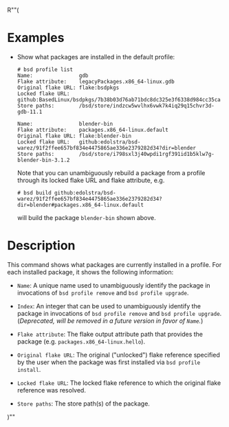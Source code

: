 R""(

# Examples

* Show what packages are installed in the default profile:

  ```console
  # bsd profile list
  Name:               gdb
  Flake attribute:    legacyPackages.x86_64-linux.gdb
  Original flake URL: flake:bsdpkgs
  Locked flake URL:   github:BasedLinux/bsdpkgs/7b38b03d76ab71bdc8dc325e3f6338d984cc35ca
  Store paths:        /bsd/store/indzcw5wvlhx6vwk7k4iq29q15chvr3d-gdb-11.1

  Name:               blender-bin
  Flake attribute:    packages.x86_64-linux.default
  Original flake URL: flake:blender-bin
  Locked flake URL:   github:edolstra/bsd-warez/91f2ffee657bf834e4475865ae336e2379282d34?dir=blender
  Store paths:        /bsd/store/i798sxl3j40wpdi1rgf391id1b5klw7g-blender-bin-3.1.2
  ```

  Note that you can unambiguously rebuild a package from a profile
  through its locked flake URL and flake attribute, e.g.

  ```console
  # bsd build github:edolstra/bsd-warez/91f2ffee657bf834e4475865ae336e2379282d34?dir=blender#packages.x86_64-linux.default
  ```

  will build the package `blender-bin` shown above.

# Description

This command shows what packages are currently installed in a
profile. For each installed package, it shows the following
information:

* `Name`: A unique name used to unambiguously identify the
  package in invocations of `bsd profile remove` and `bsd profile
  upgrade`.

* `Index`: An integer that can be used to unambiguously identify the
  package in invocations of `bsd profile remove` and `bsd profile upgrade`.
  (*Deprecated, will be removed in a future version in favor of `Name`.*)

* `Flake attribute`: The flake output attribute path that provides the
  package (e.g. `packages.x86_64-linux.hello`).

* `Original flake URL`: The original ("unlocked") flake reference
  specified by the user when the package was first installed via `bsd
  profile install`.

* `Locked flake URL`: The locked flake reference to which the original
  flake reference was resolved.

* `Store paths`: The store path(s) of the package.

)""
